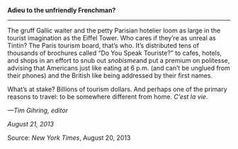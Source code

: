 **Adieu to the unfriendly Frenchman?**

****

The gruff Gallic waiter and the petty Parisian hotelier loom as large in the tourist imagination as the Eiffel Tower. Who cares if they’re as unreal as Tintin? The Paris tourism board, that’s who. It’s distributed tens of thousands of brochures called “Do You Speak Touriste?” to cafes, hotels, and shops in an effort to snub out *snobisme*and put a premium on politesse, advising that Americans just like eating at 6 p.m. (and can’t be unglued from their phones) and the British like being addressed by their first names. 

What’s at stake? Billions of tourism dollars. And perhaps one of the primary reasons to travel: to be somewhere different from home. *C’est la vie*.

*—Tim Gihring, editor*

*August 21, 2013*

Source: *New York Times*, August 20, 2013
